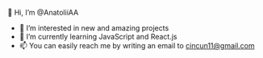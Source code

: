 👋 Hi, I’m @AnatoliiAA
- 👀 I’m interested in new and amazing projects
- 🌱 I’m currently learning JavaScript and React.js
- 📫 You can easily reach me by writing an email to cincun11@gmail.com
<!---
AnatoliiAA/AnatoliiAA is a ✨ special ✨ repository because its `README.md` (this file) appears on your GitHub profile.
You can click the Preview link to take a look at your changes.
--->
